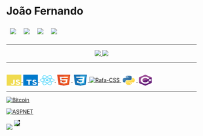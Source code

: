 # João Fernando

<div name="redessociais" style="display: flex; flex-wrap: wrap;">
  
  <a href="#" style="margin: 10px;">
      <img src="https://img.shields.io/badge/João_Fernando-202020?style=for-the-badge&logo=linkedin&logoColor=white&label=Linkedin&labelColor=blue">  
  </a>
  <a href"#" style="margin: 10px;">
      <img src="https://img.shields.io/badge/joao__jfmx@outlook.com-202020?style=for-the-badge&logo=microsoftoutlook&logoColor=white&label=email&labelColor=0e70c8">
  </a>
   <a href="#" style="margin: 10px;">
      <img src="https://img.shields.io/badge/joaoxavier__dev-E4405F?style=for-the-badge&logo=instagram&logoColor=white&labelColor=A03347">
   </a>
   <a href="#" style="margin: 10px;">
      <img src="https://img.shields.io/badge/JoaoxavierDev-9146FF?style=for-the-badge&logo=twitch&logoColor=white&labelColor=692BC5">
   </a>
</div>

<hr>
<div align="center">
  <a href="https://github.com/joaojfmx">
  <img height="180em" src="https://github-readme-stats.vercel.app/api?username=joaojfmx&show_icons=true&theme=github_dark&include_all_commits=true&count_private=true"/>
  <img height="180em" src="https://github-readme-stats.vercel.app/api/top-langs/?username=joaojfmx&layout=compact&langs_count=7&theme=github_dark"/>
</div>
<hr>

  <div style="display: inline_block"><br>
  <img align="center" alt="Rafa-Js" height="30" width="40" src="https://raw.githubusercontent.com/devicons/devicon/master/icons/javascript/javascript-plain.svg">
  <img align="center" alt="Rafa-Ts" height="30" width="40" src="https://raw.githubusercontent.com/devicons/devicon/master/icons/typescript/typescript-plain.svg">
  <img align="center" alt="Rafa-React" height="30" width="40" src="https://raw.githubusercontent.com/devicons/devicon/master/icons/react/react-original.svg">
  <img align="center" alt="Rafa-HTML" height="30" width="40" src="https://raw.githubusercontent.com/devicons/devicon/master/icons/html5/html5-original.svg">
  <img align="center" alt="Rafa-CSS" height="30" width="40" src="https://raw.githubusercontent.com/devicons/devicon/master/icons/css3/css3-original.svg">
  <img align="center" alt="Rafa-CSS" height="30" width="40" src="https://cdn.jsdelivr.net/gh/devicons/devicon/icons/flutter/flutter-original.svg" />
  <img align="center" alt="Rafa-Python" height="30" width="40" src="https://raw.githubusercontent.com/devicons/devicon/master/icons/python/python-original.svg">
  <img align="center" alt="Rafa-Csharp" height="30" width="40" src="https://raw.githubusercontent.com/devicons/devicon/master/icons/csharp/csharp-original.svg">

</div>
<hr>

[![Bitcoin](https://img.shields.io/badge/bc1q04qjaecuukplygaundlhl5elxd75vpv2y42k6y-blue?style=for-the-badge&logo=bitcoin&label=bitcoin&link=bitcoin:BC1Q04QJAECUUKPLYGAUNDLHL5ELXD75VPV2Y42K6Y)](bitcoin:BC1Q04QJAECUUKPLYGAUNDLHL5ELXD75VPV2Y42K6Y)

[![ASPNET](https://img.shields.io/badge/ASPNET-512BD4?style=for-the-badge&logo=.net&label=&link=.&logoWidth=40)]()

<img src="https://img.shields.io/badge/ASPNET-512BD4?style=for-the-badge&logo=.net&label=">

<img style="height: 50px;margin-bottom: 10px;color: #000000;background-color: #000000;text-transform: lowercase;" src="https://img.shields.io/badge/Angular-DD0031?style=for-the-badge&logo=angular&label=" class="badge">
